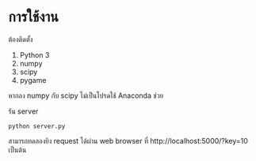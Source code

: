 # การใช้งาน 

ต้องติดตั้ง 

1. Python 3
2. numpy
3. scipy
4. pygame

หากลง numpy กับ scipy ไม่เป็นโปรดใช้ Anaconda ช่วย 

รัน server

```
python server.py
```

สามารถทดลองยิง request ได้ผ่าน web browser ที่ http://localhost:5000/?key=10 เป็นต้น